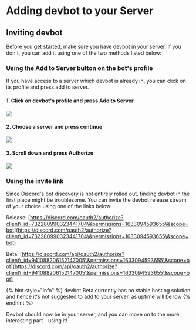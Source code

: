 # Adding devbot to your Server

## Inviting devbot

Before you get started, make sure you have devbot in your server. If you don't, you can add it using one of the two methods listed below:

### Using the Add to Server button on the bot's profile

If you have access to a server which devbot is already in, you can click on its profile and press add to server.

#### 1. Click on devbot's profile and press Add to Server

![](.gitbook/assets/image.png)

#### 2. Choose a server and press continue

![](<.gitbook/assets/image (1).png>)

#### 3. Scroll down and press Authorize

![](<.gitbook/assets/image (2).png>)

### Using the invite link

Since Discord's bot discovery is not entirely rolled out, finding devbot in the first place might be troublesome. You can invite the devbot release stream of your choice using one of the links below:

Release: [https://discord.com/oauth2/authorize?client\_id=732280990323441704\&permissions=1633094593655\&scope=bot](https://discord.com/oauth2/authorize?client\_id=732280990323441704\&permissions=1633094593655\&scope=bot)

Beta: [https://discord.com/api/oauth2/authorize?client\_id=941088206152147005\&permissions=1633094593655\&scope=bot](https://discord.com/api/oauth2/authorize?client\_id=941088206152147005\&permissions=1633094593655\&scope=bot)

{% hint style="info" %}
devbot Beta currently has no stable hosting solution and hence it's not suggested to add to your server, as uptime will be low
{% endhint %}



Devbot should now be in your server, and you can move on to the more interesting part - using it!
